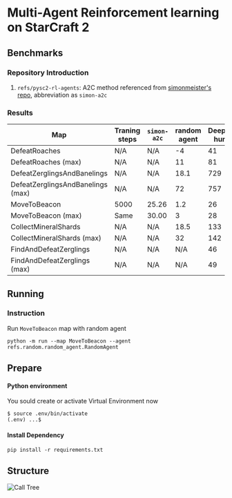 # Multi-Agent Reinforcement learning on StarCraft 2 

## Benchmarks

### Repository Introduction
1. `refs/pysc2-rl-agents`: A2C method referenced from [simonmeister's repo](https://github.com/simonmeister/pysc2-rl-agents), abbreviation as `simon-a2c`

### Results
| Map | Traning steps|`simon-a2c` | random agent | DeepMind human |
| --- | --- | --- | --- | --- |
| DefeatRoaches | N/A | N/A | -4 | 41 |
| DefeatRoaches (max) | N/A | N/A | 11 | 81 |
| DefeatZerglingsAndBanelings | N/A | N/A | 18.1  |  729 |
| DefeatZerglingsAndBanelings (max) | N/A | N/A |72| 757 |
| MoveToBeacon | 5000 | 25.26 | 1.2 | 26 |
| MoveToBeacon (max) | Same | 30.00 | 3 | 28 |
| CollectMineralShards | N/A | N/A | 18.5 | 133 |
| CollectMineralShards (max) | N/A | N/A | 32 | 142 |
| FindAndDefeatZerglings | N/A | N/A | N/A | 46 |
| FindAndDefeatZerglings (max) | N/A | N/A | N/A | 49 |

## Running
### Instruction
Run `MoveToBeacon` map with random agent
```shell
python -m run --map MoveToBeacon --agent refs.random.random_agent.RandomAgent
```

## Prepare

#### Python environment
You sould create or activate Virtual Environment now
```
$ source .env/bin/activate
(.env) ...$ 
```
#### Install Dependency
```
pip install -r requirements.txt
```

## Structure
![Call Tree](https://github.com/starcraft2-ai/rl-battle/raw/master/assets/Call%20Tree.png)

